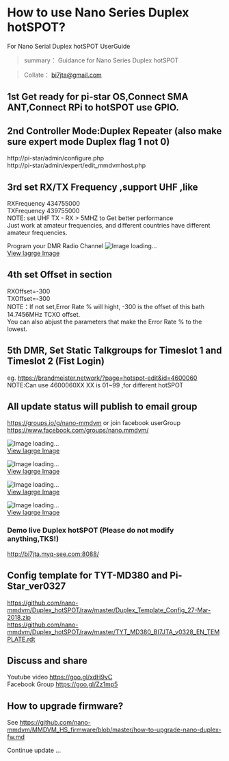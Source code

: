 # How to use Nano Series Duplex hotSPOT?  
For Nano Serial Duplex hotSPOT UserGuide  
 
> summary： Guidance for Nano Series Duplex hotSPOT  
 
> Collate： bi7jta@gmail.com   
 
## 1st  Get ready for pi-star OS,Connect SMA ANT,Connect RPi to hotSPOT use GPIO.   


## 2nd  Controller Mode:Duplex Repeater (also make sure expert mode Duplex flag 1 not 0)  
http://pi-star/admin/configure.php  
http://pi-star/admin/expert/edit_mmdvmhost.php  
   

## 3rd  set RX/TX Frequency ,support UHF ,like 
RXFrequency  434755000  
TXFrequency  439755000   
NOTE: set UHF TX - RX > 5MHZ to Get better performance     
Just work at amateur frequencies, and different countries have different amateur frequencies.    

Program your DMR Radio Channel
![Image loading...](/images/Radio_Config_for_duplex.png)      
[View lagrge Image](https://github.com/nano-mmdvm/Duplex_hotSPOT/raw/master/images/Radio_Config_for_duplex.png)   

## 4th set Offset in section   
RXOffset=-300    
TXOffset=-300   
NOTE：If not set,Error Rate % will hight, -300 is the offset of this bath 14.7456MHz TCXO offset.  
You can also abjust the parameters that make the Error Rate % to the lowest.  

## 5th DMR, Set Static Talkgroups for Timeslot 1 and Timeslot 2  (Fist Login)   
eg. https://brandmeister.network/?page=hotspot-edit&id=4600060     
NOTE:Can use 4600060XX XX is 01~99 ,for different hotSPOT    

## All update status will publish to email group    
https://groups.io/g/nano-mmdvm or join facebook userGroup     
https://www.facebook.com/groups/nano.mmdvm/      

![Image loading...](/images/user_guide_where_tx.png)     
[View lagrge Image](https://github.com/nano-mmdvm/Duplex_hotSPOT/raw/master/images/user_guide_where_tx.png)  

![Image loading...](/images/user_guide_config2.png)     
[View lagrge Image](https://github.com/nano-mmdvm/Duplex_hotSPOT/raw/master/images/user_guide_config2.png)   

![Image loading...](/images/user_guide_expert_config.png)     
[View lagrge Image](https://github.com/nano-mmdvm/Duplex_hotSPOT/raw/master/images/user_guide_expert_config.png)   
 
![Image loading...](/images/user_guide_ui.png)     
[View lagrge Image](https://github.com/nano-mmdvm/Duplex_hotSPOT/raw/master/images/user_guide_ui.png)   
 
### Demo live Duplex hotSPOT (Please do not modify anything,TKS!)  

http://bi7jta.myq-see.com:8088/  

## Config template for TYT-MD380 and Pi-Star_ver0327  
https://github.com/nano-mmdvm/Duplex_hotSPOT/raw/master/Duplex_Template_Config_27-Mar-2018.zip  
https://github.com/nano-mmdvm/Duplex_hotSPOT/raw/master/TYT_MD380_BI7JTA_v0328_EN_TEMPLATE.rdt  

## Discuss and share
Youtube video https://goo.gl/xdH9vC   
Facebook Group https://goo.gl/Zz1mp5 

## How to upgrade firmware?  
See https://github.com/nano-mmdvm/MMDVM_HS_firmware/blob/master/how-to-upgrade-nano-duplex-fw.md 

Continue update ...   



